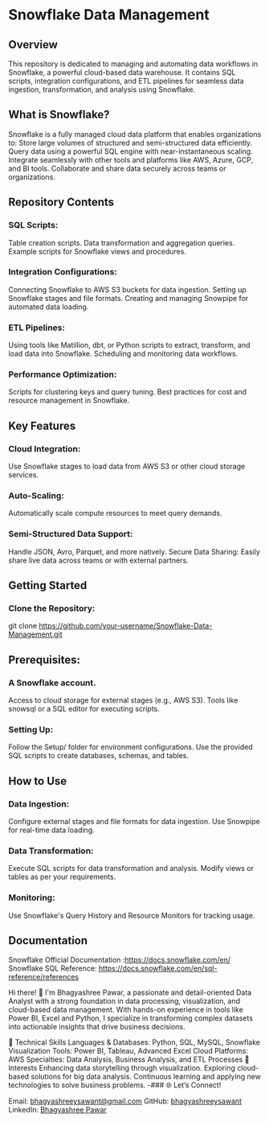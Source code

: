 
# Snowflake Data Management

## Overview
This repository is dedicated to managing and automating data workflows in Snowflake, a powerful cloud-based data warehouse. It contains SQL scripts, integration configurations, and ETL pipelines for seamless data ingestion, transformation, and analysis using Snowflake.

## What is Snowflake?
Snowflake is a fully managed cloud data platform that enables organizations to:
Store large volumes of structured and semi-structured data efficiently.
Query data using a powerful SQL engine with near-instantaneous scaling.
Integrate seamlessly with other tools and platforms like AWS, Azure, GCP, and BI tools.
Collaborate and share data securely across teams or organizations.

## Repository Contents

### SQL Scripts:
Table creation scripts.
Data transformation and aggregation queries.
Example scripts for Snowflake views and procedures.

### Integration Configurations:
Connecting Snowflake to AWS S3 buckets for data ingestion.
Setting up Snowflake stages and file formats.
Creating and managing Snowpipe for automated data loading.

### ETL Pipelines:
Using tools like Matillion, dbt, or Python scripts to extract, transform, and load data into Snowflake.
Scheduling and monitoring data workflows.

### Performance Optimization:
Scripts for clustering keys and query tuning.
Best practices for cost and resource management in Snowflake.



## Key Features

### Cloud Integration:
 Use Snowflake stages to load data from AWS S3 or other cloud storage services.

### Auto-Scaling: 
Automatically scale compute resources to meet query demands.

### Semi-Structured Data Support: 
Handle JSON, Avro, Parquet, and more natively.
Secure Data Sharing: Easily share live data across teams or with external partners.


## Getting Started

### Clone the Repository:

git clone https://github.com/your-username/Snowflake-Data-Management.git

## Prerequisites:

### A Snowflake account.
Access to cloud storage for external stages (e.g., AWS S3).
Tools like snowsql or a SQL editor for executing scripts.

### Setting Up:
Follow the Setup/ folder for environment configurations.
Use the provided SQL scripts to create databases, schemas, and tables.

## How to Use

### Data Ingestion:
Configure external stages and file formats for data ingestion.
Use Snowpipe for real-time data loading.

### Data Transformation:
Execute SQL scripts for data transformation and analysis.
Modify views or tables as per your requirements.

### Monitoring:
Use Snowflake's Query History and Resource Monitors for tracking usage.



## Documentation

Snowflake Official Documentation :https://docs.snowflake.com/en/
Snowflake SQL Reference: https://docs.snowflake.com/en/sql-reference/references

Hi there! 👋
I'm Bhagyashree Pawar, a passionate and detail-oriented Data Analyst with a strong foundation in data processing, visualization, and cloud-based data management. With hands-on experience in tools like Power BI, Excel and Python, I specialize in transforming complex datasets into actionable insights that drive business decisions.

🔧 Technical Skills
Languages & Databases: Python, SQL, MySQL, Snowflake
Visualization Tools: Power BI, Tableau, Advanced Excel
Cloud Platforms: AWS
Specialties: Data Analysis, Business Analysis, and ETL Processes
🚀 Interests
Enhancing data storytelling through visualization.
Exploring cloud-based solutions for big data analysis.
Continuous learning and applying new technologies to solve business problems.
-### 🌐 Let’s Connect!

Email: bhagyashreeysawant@gmail.com
GitHub: [bhagyashreeysawant](https://github.com/bhagyashreeysawant)  
LinkedIn: [Bhagyashree Pawar](https://www.linkedin.com/in/bhagyashree-pawar-05a45983/)

